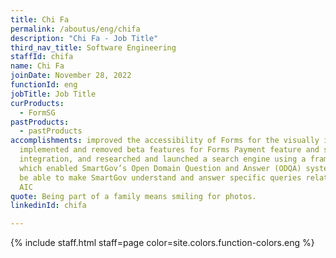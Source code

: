 ```yaml
---
title: Chi Fa
permalink: /aboutus/eng/chifa
description: "Chi Fa - Job Title"
third_nav_title: Software Engineering
staffId: chifa
name: Chi Fa
joinDate: November 28, 2022
functionId: eng
jobTitle: Job Title
curProducts:
  - FormSG
pastProducts:
  - pastProducts
accomplishments: improved the accessibility of Forms for the visually impaired,
  implemented and removed beta features for Forms Payment feature and sgID
  integration, and researched and launched a search engine using a framework,
  which enabled SmartGov’s Open Domain Question and Answer (ODQA) system MVP to
  be able to make SmartGov understand and answer specific queries relating to
  AIC
quote: Being part of a family means smiling for photos.
linkedinId: chifa

---
```


{% include staff.html staff=page color=site.colors.function-colors.eng %}

